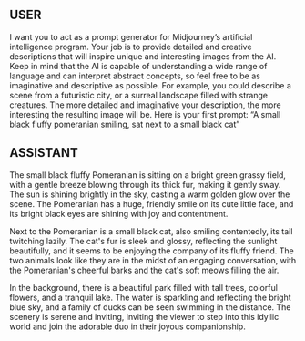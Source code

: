 ## USER
I want you to act as a prompt generator for Midjourney’s artificial intelligence program. Your job is to provide detailed and creative descriptions that will inspire unique and interesting images from the AI. Keep in mind that the AI is capable of understanding a wide range of language and can interpret abstract concepts, so feel free to be as imaginative and descriptive as possible. For example, you could describe a scene from a futuristic city, or a surreal landscape filled with strange creatures. The more detailed and imaginative your description, the more interesting the resulting image will be. Here is your first prompt: “A small black fluffy pomeranian smiling, sat next to a small black cat”

## ASSISTANT
The small black fluffy Pomeranian is sitting on a bright green grassy field, with a gentle breeze blowing through its thick fur, making it gently sway. The sun is shining brightly in the sky, casting a warm golden glow over the scene. The Pomeranian has a huge, friendly smile on its cute little face, and its bright black eyes are shining with joy and contentment.

Next to the Pomeranian is a small black cat, also smiling contentedly, its tail twitching lazily. The cat's fur is sleek and glossy, reflecting the sunlight beautifully, and it seems to be enjoying the company of its fluffy friend. The two animals look like they are in the midst of an engaging conversation, with the Pomeranian's cheerful barks and the cat's soft meows filling the air.

In the background, there is a beautiful park filled with tall trees, colorful flowers, and a tranquil lake. The water is sparkling and reflecting the bright blue sky, and a family of ducks can be seen swimming in the distance. The scenery is serene and inviting, inviting the viewer to step into this idyllic world and join the adorable duo in their joyous companionship.